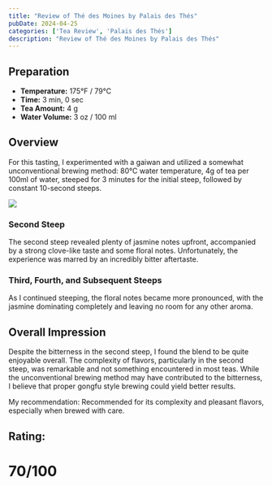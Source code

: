 ```yaml
---
title: "Review of Thé des Moines by Palais des Thés"
pubDate: 2024-04-25
categories: ['Tea Review', 'Palais des Thés']
description: "Review of Thé des Moines by Palais des Thés"
---
```


## Preparation

- **Temperature:** 175°F / 79°C
- **Time:** 3 min, 0 sec
- **Tea Amount:** 4 g
- **Water Volume:** 3 oz / 100 ml

## Overview

For this tasting, I experimented with a gaiwan and utilized a somewhat unconventional brewing method: 80°C water temperature, 4g of tea per 100ml of water, steeped for 3 minutes for the initial steep, followed by constant 10-second steeps.

![](https://lapothicaire.ca/cdn/shop/products/IMG_8990_1024x1024.jpg?v=1511483699)

### Second Steep

The second steep revealed plenty of jasmine notes upfront, accompanied by a strong clove-like taste and some floral notes. Unfortunately, the experience was marred by an incredibly bitter aftertaste.

### Third, Fourth, and Subsequent Steeps

As I continued steeping, the floral notes became more pronounced, with the jasmine dominating completely and leaving no room for any other aroma.

## Overall Impression

Despite the bitterness in the second steep, I found the blend to be quite enjoyable overall. The complexity of flavors, particularly in the second steep, was remarkable and not something encountered in most teas. While the unconventional brewing method may have contributed to the bitterness, I believe that proper gongfu style brewing could yield better results.

My recommendation: Recommended for its complexity and pleasant flavors, especially when brewed with care.

## Rating:
# 70/100
